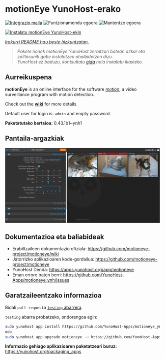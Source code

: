 <!--
Ohart ongi: README hau automatikoki sortu da <https://github.com/YunoHost/apps/tree/master/tools/readme_generator>ri esker
EZ editatu eskuz.
-->

# motionEye YunoHost-erako

[![Integrazio maila](https://dash.yunohost.org/integration/motioneye.svg)](https://dash.yunohost.org/appci/app/motioneye) ![Funtzionamendu egoera](https://ci-apps.yunohost.org/ci/badges/motioneye.status.svg) ![Mantentze egoera](https://ci-apps.yunohost.org/ci/badges/motioneye.maintain.svg)

[![Instalatu motionEye YunoHost-ekin](https://install-app.yunohost.org/install-with-yunohost.svg)](https://install-app.yunohost.org/?app=motioneye)

*[Irakurri README hau beste hizkuntzatan.](./ALL_README.md)*

> *Pakete honek motionEye YunoHost zerbitzari batean azkar eta zailtasunik gabe instalatzea ahalbidetzen dizu.*  
> *YunoHost ez baduzu, kontsultatu [gida](https://yunohost.org/install) nola instalatu ikasteko.*

## Aurreikuspena

**motionEye** is an online interface for the software [_motion_](https://motion-project.github.io/), a video surveillance program with motion detection.

Check out the [__wiki__](https://github.com/motioneye-project/motioneye/wiki) for more details.

Default user for login is: `admin` and empty password.

**Paketatutako bertsioa:** 0.43.1b1~ynh1

## Pantaila-argazkiak

![motionEye(r)en pantaila-argazkia](./doc/screenshots/example.png)

## Dokumentazioa eta baliabideak

- Erabiltzaileen dokumentazio ofiziala: <https://github.com/motioneye-project/motioneye/wiki>
- Jatorrizko aplikazioaren kode-gordailua: <https://github.com/motioneye-project/motioneye>
- YunoHost Denda: <https://apps.yunohost.org/app/motioneye>
- Eman errore baten berri: <https://github.com/YunoHost-Apps/motioneye_ynh/issues>

## Garatzaileentzako informazioa

Bidali `pull request`a [`testing` abarrera](https://github.com/YunoHost-Apps/motioneye_ynh/tree/testing).

`testing` abarra probatzeko, ondorengoa egin:

```bash
sudo yunohost app install https://github.com/YunoHost-Apps/motioneye_ynh/tree/testing --debug
edo
sudo yunohost app upgrade motioneye -u https://github.com/YunoHost-Apps/motioneye_ynh/tree/testing --debug
```

**Informazio gehiago aplikazioaren paketatzeari buruz:** <https://yunohost.org/packaging_apps>
